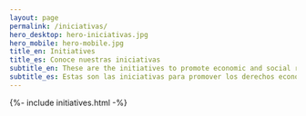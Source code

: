 ```yaml
---
layout: page
permalink: /iniciativas/
hero_desktop: hero-iniciativas.jpg
hero_mobile: hero-mobile.jpg
title_en: Initiatives
title_es: Conoce nuestras iniciativas
subtitle_en: These are the initiatives to promote economic and social rights, in partnership with civil society organizations at the local, national and global level
subtitle_es: Estas son las iniciativas para promover los derechos económicos y sociales, en alianza con organizaciones de la sociedad civil a nivel local, nacional y global
---
```


{%- include initiatives.html -%}
